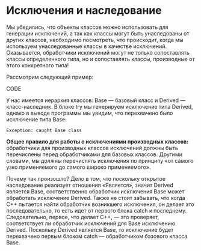 # Исключения  и наследование
Мы убедились, что объекты классов можно использовать для генерации исключений, а так как классы могут быть унаследованы от других классов, необходимо посмотреть, что происходит, когда мы используем унаследованные классы в качестве исключений. Оказывается, обработчики исключений могут не только сопоставлять классы определенного типа, но и сопоставлять классы, производные от этого конкретного типа!

Рассмотрим следующий пример:

CODE

У нас имеется иерархия классов: Base — базовый класс и Derived — класс-наследник. В блоке try мы генерируем исключение типа Derived, однако в выводе программы мы увидим, что перехвачено было исключение типа Base:

<code>Exception: caught Base class</code>
<p><b>Общее правило для работы с исключениями производных классов:</b> обработчики для производных классов исключений должны быть перечислены перед обработчиками для базовых классов. Другими словами, мы должны перечислять исключения по принципу  «от самого узко применяемого до самого широко применяемого». </p>
Почему так произошло? Дело в том, что поскольку открытое наследование реализует отношения  «Является», значит Derived является Base, соответственно обработчик исключения Base может обработать исключение Derived. Также не стоит забывать, что когда C++ пытается найти обработчик возникшего исключения, он делает это последовательно, то есть идет от первого блока catch к последнему. Следовательно, первое, что делает C++, — это проверяет, соответствует ли обработчик исключений для Base исключению Derived. Поскольку Derived является Base, то исключение будет перехвачено первым блоком catch — обработчиком базового класса Base.